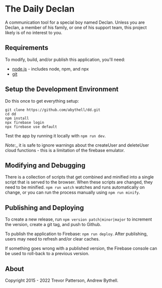 # The Daily Declan

A communication tool for a special boy named Declan.  Unless you are Declan, a
member of his family, or one of his support team, this project likely is of no
interest to you.

## Requirements

To modify, build, and/or publish this application, you'll need:

* [node.js](https://nodejs.org/en/) - includes node, npm, and npx
* [git](http://git-scm.com/download/)

## Setup the Development Environment

Do this once to get everything setup:

```
git clone https://github.com/abythell/dd.git
cd dd
npm install
npx firebase login
npx firebase use default
```

Test the app by running it locally with `npm run dev`.  

_Note:__ it is safe to ignore warnings about the createUser and deleteUser cloud
functions - this is a limitation of the firebase emulator.

## Modifying and Debugging

There is a collection of scripts that get combined and minified into a single
script that is served to the browser.  When these scripts are changed, they
need to be minified.  `npm run watch` watches and runs automatically on change,
or you can run the process manually using `npm run minify`.

## Publishing and Deploying

To create a new release, run `npm version patch|minor|major` to increment the
version, create a git tag, and push to Github.

To publish the application to Firebase: `npm run deploy`.  After publishing, users
may need to refresh and/or clear caches.

If something goes wrong with a published version, the Firebase console can be used
to roll-back to a previous version.

## About

Copyright 2015 - 2022 Trevor Patterson, Andrew Bythell.
